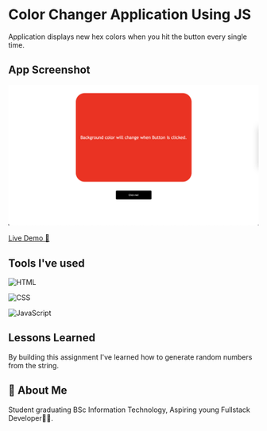 # Color Changer Application Using JS

Application displays new hex colors when you hit the button every single time.

## App Screenshot

![App Screenshot](Image/ColorChanger.png)

[Live Demo 🔗](https://cheerful-mooncake-53c96b.netlify.app/)

## Tools I've used

 ![HTML](https://img.shields.io/badge/HTML5-E34F26?style=for-the-badge&logo=html5&logoColor=white)

 ![CSS](https://img.shields.io/badge/CSS3-1572B6?style=for-the-badge&logo=css3&logoColor=white)

 ![JavaScript](https://img.shields.io/badge/JavaScript-323330?style=for-the-badge&logo=javascript&logoColor=F7DF1E)

## Lessons Learned

By building this assignment I've learned how to generate random numbers from the string.

## 🚀 About Me

 Student graduating BSc Information Technology, Aspiring young Fullstack Developer🧑‍💻.
